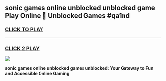 
## sonic games online unblocked unblocked game Play Online 👋 Unblocked Games #qa1nd
<h3>
<a href="https://premium.freeplayer.one?title=sonic_games_online_unblocked&ref=21F">CLICK TO PLAY</a></h3>
<hr>

<h3>
<a href="https://premium.freeplayer.one?title=sonic_games_online_unblocked&ref=21F">CLICK 2 PLAY</a>
  
</h3>

<a href="https://premium.freeplayer.one?title=sonic_games_online_unblocked&ref=21F/"><img src="https://clearcache.store/games.png"></a>


**sonic games online unblocked games unblocked: Your Gateway to Fun and Accessible Online Gaming**
